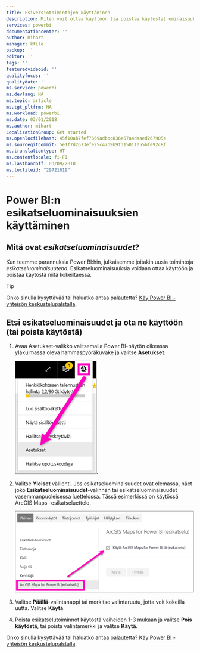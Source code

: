 ```yaml
---
title: Esiversiotoimintojen käyttäminen
description: Miten voit ottaa käyttöön (ja poistaa käytöstä) ominaisuuksia, jotka ovat esikatselussa.
services: powerbi
documentationcenter: ''
author: mihart
manager: kfile
backup: ''
editor: ''
tags: ''
featuredvideoid: ''
qualityfocus: ''
qualitydate: ''
ms.service: powerbi
ms.devlang: NA
ms.topic: article
ms.tgt_pltfrm: NA
ms.workload: powerbi
ms.date: 03/01/2018
ms.author: mihart
LocalizationGroup: Get started
ms.openlocfilehash: 45f10ab7fef7669adbbc836e67a4daaed267905e
ms.sourcegitcommit: 5e1f7d2673efe25c47b9b9f315011055bfe92c8f
ms.translationtype: HT
ms.contentlocale: fi-FI
ms.lasthandoff: 03/09/2018
ms.locfileid: "29721619"
---
```

# <a name="opt-in-for-power-bi-preview-features"></a>Power BI:n esikatseluominaisuuksien käyttäminen
## <a name="what-are-preview-features"></a>Mitä ovat *esikatseluominaisuudet*?
Kun teemme parannuksia Power BI:hin, julkaisemme joitakin uusia toimintoja *esikatseluominaisuutena*. Esikatseluominaisuuksia voidaan ottaa käyttöön ja poistaa käytöstä niitä kokeiltaessa.

> [!TIP]
> Onko sinulla kysyttävää tai haluatko antaa palautetta? [Käy Power BI -yhteisön keskustelupalstalla](http://community.powerbi.com/t5/Navigation-Preview-Forum/bd-p/NavigationPreview).
> 
> 

## <a name="find-previews-and-turn-them-on-and-off"></a>Etsi esikatseluominaisuudet ja ota ne käyttöön (tai poista käytöstä)
1. Avaa Asetukset-valikko valitsemalla Power BI-näytön oikeassa yläkulmassa oleva hammaspyöräkuvake ja valitse **Asetukset**.
   
   ![Asetukset-valikko](media/service-preview-features/power-bi-settings.png).
2. Valitse **Yleiset** välilehti. Jos esikatseluominaisuudet ovat olemassa, näet joko **Esikatseluominaisuudet**-valinnan tai esikatseluominaisuudet vasemmanpuoleisessa luettelossa.  Tässä esimerkissä on käytössä ArcGIS Maps -esikatseluettelo. 
   
   ![Yleinen-välilehti](media/service-preview-features/power-bi-preview-arcgis.png)
3. Valitse **Päällä**-valintanappi tai merkitse valintaruutu, jotta voit kokeilla uutta. Valitse **Käytä**.
4. Poista esikatselutoiminnot käytöstä vaiheiden 1-3 mukaan ja valitse **Pois käytöstä**, tai poista valintamerkki ja valitse **Käytä**.


Onko sinulla kysyttävää tai haluatko antaa palautetta? [Käy Power BI -yhteisön keskustelupalstalla](http://community.powerbi.com/t5/Navigation-Preview-Forum/bd-p/NavigationPreview).

